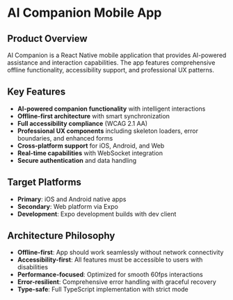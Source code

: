 # AI Companion Mobile App

## Product Overview

AI Companion is a React Native mobile application that provides AI-powered assistance and interaction capabilities. The app features comprehensive offline functionality, accessibility support, and professional UX patterns.

## Key Features

- **AI-powered companion functionality** with intelligent interactions
- **Offline-first architecture** with smart synchronization
- **Full accessibility compliance** (WCAG 2.1 AA)
- **Professional UX components** including skeleton loaders, error boundaries, and enhanced forms
- **Cross-platform support** for iOS, Android, and Web
- **Real-time capabilities** with WebSocket integration
- **Secure authentication** and data handling

## Target Platforms

- **Primary**: iOS and Android native apps
- **Secondary**: Web platform via Expo
- **Development**: Expo development builds with dev client

## Architecture Philosophy

- **Offline-first**: App should work seamlessly without network connectivity
- **Accessibility-first**: All features must be accessible to users with disabilities
- **Performance-focused**: Optimized for smooth 60fps interactions
- **Error-resilient**: Comprehensive error handling with graceful recovery
- **Type-safe**: Full TypeScript implementation with strict mode